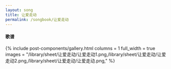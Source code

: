 ```yaml
---
layout: song
title: 让爱走动
permalink: /songbook/让爱走动
---
```


#### 歌谱

{% include post-components/gallery.html
    columns = 1
    full_width = true
    images = "/library/sheet/让爱走动/让爱走动1.png,/library/sheet/让爱走动/让爱走动2.png,/library/sheet/让爱走动/让爱走动.png,"
%}
